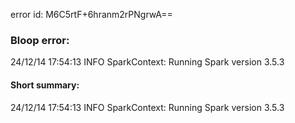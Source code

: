 error id: M6C5rtF+6hranm2rPNgrwA==
### Bloop error:

24/12/14 17:54:13 INFO SparkContext: Running Spark version 3.5.3
#### Short summary: 

24/12/14 17:54:13 INFO SparkContext: Running Spark version 3.5.3